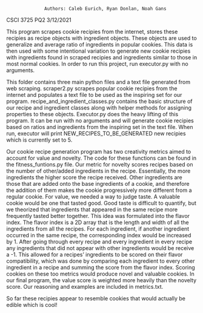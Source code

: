                   Authors: Caleb Eurich, Ryan Donlan, Noah Gans
CSCI 3725
PQ2
3/12/2021

This program scrapes cookie recipies from the internet, stores these recipies as recipe objects with ingredient objects. These objects are used to generalize and average ratio of ingredients in popular cookies. This data is then used with some intentional variation to generate new cookie recipies with ingredients found in scraped recipies and ingredients similar to those in most normal cookies. In order to run this project, run executor.py with no arguments.

This folder contains three main python files and a text file generated from web scraping. scraper2.py scrapes popular cookie recipies from the internet and populates a text file to be used as the inspiring set for our program. recipe_and_ingredient_classes.py contains the basic structure of our recipe and ingredient classes along with helper methods for assigning properties to these objects. Executor.py does the heavy lifting of this program. It can be run with no arguments and will generate cookie recipies based on ratios and ingredients from the inspiring set in the text file. When run, executor will print NEW_RECIPES_TO_BE_GENERATED new recipies which is currently set to 5. 

Our cookie recipe generation program has two creativity metrics aimed to account for value and novelty. The code for these functions can be found in the fitness_funtions.py file. Our metric for novelty scores recipes based on the number of other/added ingredients in the recipe. Essentially, the more ingredients the higher score the recipe received. Other ingredients are those that are added onto the base ingredients of a cookie, and therefore the addition of them makes the cookie progressively more different from a regular cookie. For value, we needed a way to judge taste. A valuable cookie would be one that tasted good. Good taste is difficult to quantify, but we theorized that ingredients that appeared in the same recipe more frequently tasted better together. This idea was formulated into the flavor index. The flavor index is a 2D array that is the length and width of all the ingredients from all the recipes. For each ingredient, if another ingredient occurred in the same recipe, the corresponding index would be increased by 1. After going through every recipe and every ingredient in every recipe any ingredients that did not appear with other ingredients would be receive a -1. This allowed for a recipes’ ingredients to be scored on their flavor compatibility, which was done by comparing each ingredient to every other ingredient in a recipe and summing the score from the flavor index. Scoring cookies on these too metrics would produce novel and valuable cookies. In our final program, the value score is weighted more heavily than the novelty score. Our reasoning and examples are included in metrics.txt. 

So far these recipies appear to resemble cookies that would actually be edible which is cool!



